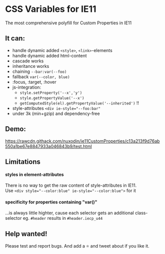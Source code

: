 # CSS Variables for IE11
The most comprehensive polyfill for Custom Properties in IE11


## It can:
- handle dynamic added `<style>`, `<link>`-elements
- handle dynamic added html-content
- cascade works
- inheritance works
- chaining `--bar:var(--foo)`
- fallback `var(--color, blue)`
- :focus, :target, :hover
- js-integration:
    - `style.setProperty('--x','y')`
    - `style.getPropertyValue('--x')`
    - `getComputedStyle(el).getPropertyValue('--inherited')` !!
- style-attributes `<div ie-style="--foo:bar"`
- under 3k (min+gzip) and dependency-free

## Demo:
https://rawcdn.githack.com/nuxodin/ie11CustomProperties/c13a213f9d76ab550a1be67e8847933a046843b9/test.html

## Limitations
#### styles in element-attributes
There is no way to get the raw content of style-attributes in IE11.  
Use `<div style="--color:blue" ie-style="--color:blue">` for it

#### specificity for properties containing "var()"
...is always little highter, cause each selector gets an additional class-selector
eg. `#header` results in `#header.iecp_u44`


## Help wanted!
Please test and report bugs.
And add a ⭐️ and tweet about if you like it.
